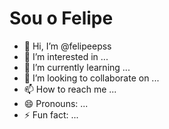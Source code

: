 # Sou o Felipe

- 👋 Hi, I’m @felipeepss
- 👀 I’m interested in ...
- 🌱 I’m currently learning ...
- 💞️ I’m looking to collaborate on ...
- 📫 How to reach me ...
- 😄 Pronouns: ...
- ⚡ Fun fact: ...

<!---
felipeepss/felipeepss is a ✨ special ✨ repository because its `README.md` (this file) appears on your GitHub profile.
You can click the Preview link to take a look at your changes.
--->
